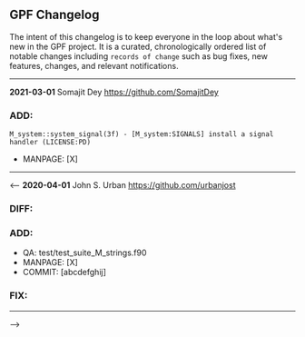 ## GPF Changelog

The intent of this changelog is to keep everyone in the loop about what's
new in the GPF project. It is a curated, chronologically ordered list
of notable changes including `records of change` such as bug fixes,
new features, changes, and relevant notifications.

---
**2021-03-01**  Somajit Dey  <https://github.com/SomajitDey>

### ADD:

    M_system::system_signal(3f) - [M_system:SIGNALS] install a signal handler (LICENSE:PD)

   + MANPAGE: [X]
---

<--
**2020-04-01**  John S. Urban  <https://github.com/urbanjost>

### DIFF:
### ADD:
   + QA: test/test_suite_M_strings.f90
   + MANPAGE: [X]
   + COMMIT: [abcdefghij]
### FIX:
---
-->
